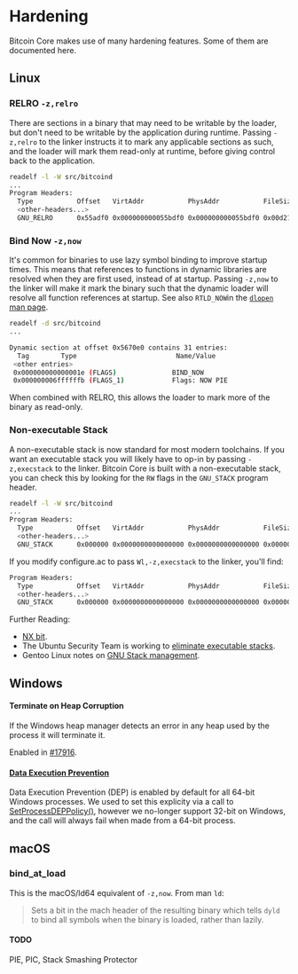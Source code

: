 # Hardening

Bitcoin Core makes use of many hardening features. Some of them are documented here.

## Linux

### RELRO `-z,relro`

There are sections in a binary that may need to be writable by the loader, but don't
need to be writable by the application during runtime. Passing `-z,relro` to the
linker instructs it to mark any applicable sections as such, and the loader will
mark them read-only at runtime, before giving control back to the application.

```bash
readelf -l -W src/bitcoind
...
Program Headers:
  Type           Offset   VirtAddr           PhysAddr           FileSiz  MemSiz   Flg Align
  <other-headers...>
  GNU_RELRO      0x55adf0 0x000000000055bdf0 0x000000000055bdf0 0x00d210 0x00d210 R   0x1
```

### Bind Now `-z,now`

It's common for binaries to use lazy symbol binding to improve startup times.
This means that references to functions in dynamic libraries are resolved when
they are first used, instead of at startup. Passing `-z,now` to the linker will
make it mark the binary such that the dynamic loader will resolve all function
references at startup. See also `RTLD_NOW`in the [`dlopen` man page](https://linux.die.net/man/3/dlopen).

```bash
readelf -d src/bitcoind
...

Dynamic section at offset 0x5670e0 contains 31 entries:
  Tag        Type                         Name/Value
 <other entries>
 0x000000000000001e (FLAGS)              BIND_NOW
 0x000000006ffffffb (FLAGS_1)            Flags: NOW PIE
```

When combined with RELRO, this allows the loader to mark more of the binary
as read-only.

### Non-executable Stack

A non-executable stack is now standard for most modern toolchains. If you want
an executable stack you will likely have to op-in by passing `-z,execstack` to
the linker. Bitcoin Core is built with a non-executable stack, you can check this
by looking for the `RW` flags in the `GNU_STACK` program header.

```bash
readelf -l -W src/bitcoind
...
Program Headers:
  Type           Offset   VirtAddr           PhysAddr           FileSiz  MemSiz   Flg Align
  <other-headers...>
  GNU_STACK      0x000000 0x0000000000000000 0x0000000000000000 0x000000 0x000000 RW  0x10
```

If you modify configure.ac to pass `Wl,-z,execstack` to the linker, you'll find:

```bash
Program Headers:
  Type           Offset   VirtAddr           PhysAddr           FileSiz  MemSiz   Flg Align
  <other-headers...>
  GNU_STACK      0x000000 0x0000000000000000 0x0000000000000000 0x000000 0x000000 RWE 0x10
```

Further Reading:
* [NX bit](https://en.wikipedia.org/wiki/NX_bit).
* The Ubuntu Security Team is working to [eliminate executable stacks](https://wiki.ubuntu.com/SecurityTeam/Roadmap/ExecutableStacks).
* Gentoo Linux notes on [GNU Stack management](https://wiki.gentoo.org/wiki/Hardened/GNU_stack_quickstart).

## Windows

#### Terminate on Heap Corruption

If the Windows heap manager detects an error in any heap used by the process it
will terminate it.

Enabled in [#17916](https://github.com/bitcoin/bitcoin/pull/17916).

#### [Data Execution Prevention](https://docs.microsoft.com/en-us/windows/win32/memory/data-execution-prevention)

Data Execution Prevention (DEP) is enabled by default for all 64-bit Windows
processes. We used to set this explicity via a call to [SetProcessDEPPolicy()](https://docs.microsoft.com/en-us/windows/win32/api/winbase/nf-winbase-setprocessdeppolicy),
however we no-longer support 32-bit on Windows, and the call will always fail
when made from a 64-bit process.

## macOS

### bind_at_load

This is the macOS/ld64 equivalent of `-z,now`. From man `ld`:

> Sets a bit in the mach header of the resulting binary which tells `dyld`
to bind all symbols when the binary is loaded, rather than lazily.


#### TODO

PIE, PIC, Stack Smashing Protector
